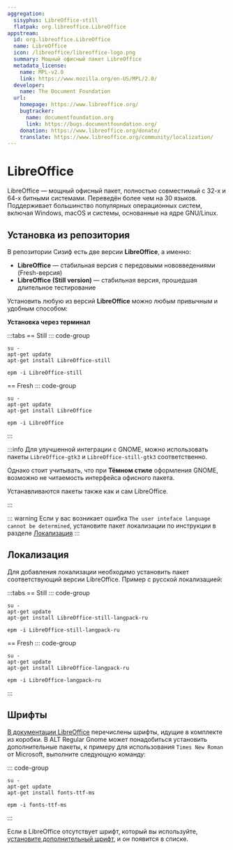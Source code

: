 ```yaml
---
aggregation:
  sisyphus: LibreOffice-still
  flatpak: org.libreoffice.LibreOffice
appstream:
  id: org.libreoffice.LibreOffice
  name: LibreOffice
  icon: /libreoffice/libreoffice-logo.png
  summary: Мощный офисный пакет LibreOffice
  metadata_license:
    name: MPL-v2.0
    link: https://www.mozilla.org/en-US/MPL/2.0/
  developer:
    name: The Document Foundation
  url:
    homepage: https://www.libreoffice.org/
    bugtracker:
      name: documentfoundation.org
      link: https://bugs.documentfoundation.org/
    donation: https://www.libreoffice.org/donate/
    translate: https://www.libreoffice.org/community/localization/
---
```


# LibreOffice

LibreOffice — мощный офисный пакет, полностью совместимый с 32-х и 64-х битными системами. Переведён более чем на 30 языков. Поддерживает большинство популярных операционных систем, включая Windows, macOS и системы, основанные на ядре GNU/Linux.

## Установка из репозитория

В репозитории Сизиф есть две версии **LibreOffice**, а именно:

- **LibreOffice** — стабильная версия с передовыми нововведениями (Fresh-версия)
- **LibreOffice (Still version)** — стабильная версия, прошедшая длительное тестирование

Установить любую из версий **LibreOffice** можно любым привычным и удобным способом:

**Установка через терминал**

:::tabs
== Still
::: code-group

```shell[apt-get]
su -
apt-get update
apt-get install LibreOffice-still
```

```shell[epm]
epm -i LibreOffice-still
```

== Fresh
::: code-group

```shell[apt-get]
su -
apt-get update
apt-get install LibreOffice
```

```shell[epm]
epm -i LibreOffice
```

:::

:::info
Для улучшенной интеграции с GNOME, можно использовать пакеты `LibreOffice-gtk3` и `LibreOffice-still-gtk3` соответственно.

Однако стоит учитывать, что при **Тёмном стиле** оформления GNOME, возможно не читаемость интерфейса офисного пакета.

Устанавливаются пакеты также как и сам LibreOffice.

:::

::: warning
Если у вас возникает ошибка `The user inteface language cannot be determined`, установите пакет локализации по инструкции в разделе [Локализация](#локализация)
:::

<!--@include: @ru/apps/.parts/install/content-flatpak.md-->

## Локализация

Для добавления локализации необходимо установить пакет соответствующий версии LibreOffice. Пример с русской локализацией:

:::tabs
== Still
::: code-group

```shell[apt-get]
su -
apt-get update
apt-get install LibreOffice-still-langpack-ru
```

```shell[epm]
epm -i LibreOffice-still-langpack-ru
```

== Fresh
::: code-group

```shell[apt-get]
su -
apt-get update
apt-get install LibreOffice-langpack-ru
```

```shell[epm]
epm -i LibreOffice-langpack-ru
```

:::

## Шрифты

[В документации LibreOffice](https://wiki.documentfoundation.org/Fonts) перечислены шрифты, идущие в комплекте из коробки. В ALT Regular Gnome может понадобиться установить дополнительные пакеты, к примеру для использования `Times New Roman` от Microsoft, выполните следующую команду:

::: code-group

```shell[apt-get]
su -
apt-get update
apt-get install fonts-ttf-ms
```

```shell[epm]
epm -i fonts-ttf-ms
```

:::

Если в LibreOffice отсутствует шрифт, который вы используйте, [установите дополнительный шрифт](/using-gnome/add-fonts/), и он появится в списке.

